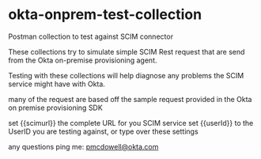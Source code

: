 # okta-onprem-test-collection
Postman collection to test against SCIM connector

These collections try to simulate simple SCIM Rest request that are send from the Okta on-premise provisioning agent.

Testing with these collections will help diagnose any problems the SCIM service might have with Okta.

many of the request are based off the sample request provided in the Okta on premise provisioning SDK

set {{scimurl}} the complete URL for you SCIM service
set {{userId}} to the UserID you are testing against, or type over these settings

any questions ping me: pmcdowell@okta.com

